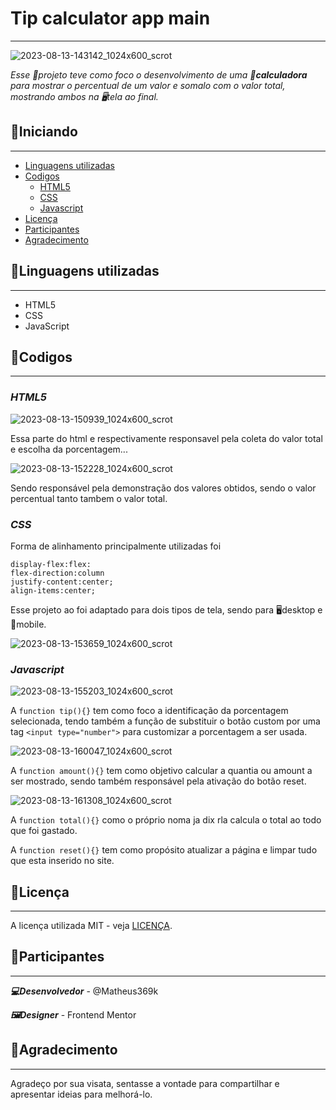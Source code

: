 # Tip calculator app main
***
![2023-08-13-143142_1024x600_scrot](https://github.com/matheus369k/tip-calculator-app-main/assets/47065962/7305fa8d-eca2-4746-9341-daecb3d12fbf)

*Esse 📃projeto teve como foco o desenvolvimento de uma __📲calculadora__ para mostrar o percentual de um valor e somalo com o valor total, mostrando ambos na 🖥️tela ao final.*

## 🚀Iniciando
***
- [Linguagens utilizadas](#linguagens-utilizadas)
- [Codigos](#codigos)
    - [HTML5](#html5)
    - [CSS](#css)
    - [Javascript](#javascript)
- [Licença](#licença)
- [Participantes](#participantes)
- [Agradecimento](#agradecimento)

## 🧰Linguagens utilizadas
***
- HTML5
- CSS
- JavaScript

## 📇Codigos
***
### __*HTML5*__
![2023-08-13-150939_1024x600_scrot](https://github.com/matheus369k/tip-calculator-app-main/assets/47065962/c2d206a9-00e6-41e4-80c3-ededcb406861)

Essa parte do html e respectivamente responsavel pela coleta do valor total e escolha da porcentagem...

![2023-08-13-152228_1024x600_scrot](https://github.com/matheus369k/tip-calculator-app-main/assets/47065962/c785a124-cbd0-4363-806f-f0e78026aaaf)

Sendo responsável pela demonstração dos
valores obtidos, sendo o valor percentual tanto tambem o valor total.

### __*CSS*__
Forma de alinhamento principalmente utilizadas foi 
```
display-flex:flex:
flex-direction:column
justify-content:center;
align-items:center;
```
Esse projeto ao foi adaptado para dois tipos de tela, sendo para  🖥️desktop e 📱mobile.

![2023-08-13-153659_1024x600_scrot](https://github.com/matheus369k/tip-calculator-app-main/assets/47065962/bcf5593e-78d4-4ba6-81bd-f4e1f786572f)

### __*Javascript*__
![2023-08-13-155203_1024x600_scrot](https://github.com/matheus369k/tip-calculator-app-main/assets/47065962/4e352f8f-e9ac-4714-aad2-8750c9538800)

A ```function tip(){}``` tem como foco a identificação da porcentagem selecionada, tendo também a função de substituir o botão custom por uma tag ```<input type="number">``` para customizar a porcentagem a ser usada.

![2023-08-13-160047_1024x600_scrot](https://github.com/matheus369k/tip-calculator-app-main/assets/47065962/75644415-58c9-4451-a8e3-7331850a03fb)

A ```function amount(){}``` tem como objetivo calcular a quantia ou amount a ser mostrado, sendo também responsável pela ativação do botão reset.

![2023-08-13-161308_1024x600_scrot](https://github.com/matheus369k/tip-calculator-app-main/assets/47065962/9533ba0e-0585-47de-9ddf-952f92263ddf)

A ```function total(){}``` como o próprio noma ja dix rla calcula o total ao todo que foi gastado.

A ```function reset(){}``` tem como propósito atualizar a página e limpar tudo que esta inserido no site.

## 📄Licença
***
A licença utilizada MIT - veja [LICENÇA](/LICENSE).

## 📝Participantes
***
__*💻Desenvolvedor*__ - @Matheus369k

__*🖼️Designer*__ - Frontend Mentor

## 🎁Agradecimento
***
Agradeço por sua visata, sentasse a vontade para compartilhar e apresentar ideias para melhorá-lo.
